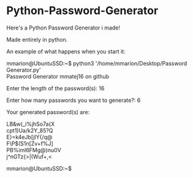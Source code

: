 # Python-Password-Generator
Here's a Python Password Generator i made!

Made entirely in python.

An example of what happens when you start it:

mmarion@UbuntuSSD:~$ python3 '/home/mmarion/Desktop/Password Generator.py'  
Password Generator
mmatej16 on github

Enter the length of the password(s): 16

Enter how many passwords you want to generate?: 6

Your generated password(s) are:

LB&w(_i%jhSo7a{X <br />
cpt1)Ua/k2Y_85?Q <br />
E}=k4eJb[jIY{/q@ <br />
F\P$(S1n[Zv+f%J] <br />
PB%iml6FMg@)nu0V <br />
j^nGTz{>|(Wuf+,< <br />

mmarion@UbuntuSSD:~$ 

